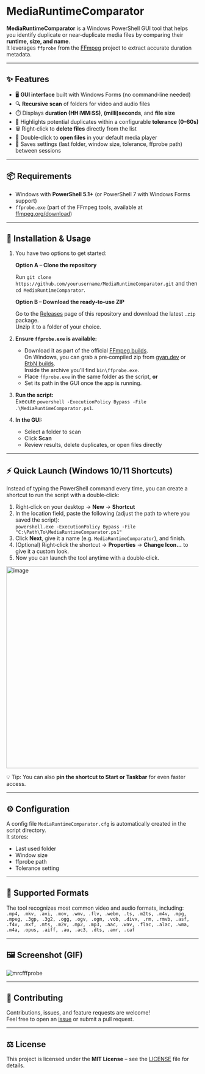 # MediaRuntimeComparator

**MediaRuntimeComparator** is a Windows PowerShell GUI tool that helps you identify duplicate or near‑duplicate media files by comparing their **runtime, size, and name**.  
It leverages `ffprobe` from the [FFmpeg](https://ffmpeg.org/) project to extract accurate duration metadata.

---

## ✨ Features
- 🖥️ **GUI interface** built with Windows Forms (no command‑line needed)
- 🔍 **Recursive scan** of folders for video and audio files
- ⏱️ Displays **duration (HH:MM:SS)**, **(milli)seconds**, and **file size**
- 🎯 Highlights potential duplicates within a configurable **tolerance (0–60s)**
- 🗑️ Right‑click to **delete files** directly from the list
- 📂 Double‑click to **open files** in your default media player
- 💾 Saves settings (last folder, window size, tolerance, ffprobe path) between sessions

---

## 📦 Requirements
- Windows with **PowerShell 5.1+** (or PowerShell 7 with Windows Forms support)
- `ffprobe.exe` (part of the FFmpeg tools, available at [ffmpeg.org/download](https://ffmpeg.org/download.html))

---

## 🚀 Installation & Usage

1. You have two options to get started:

      **Option A – Clone the repository**

      Run `git clone https://github.com/yourusername/MediaRuntimeComparator.git` and then `cd MediaRuntimeComparator`.

   **Option B – Download the ready‑to‑use ZIP**

      Go to the [Releases](../../releases) page of this repository and download the latest `.zip` package.  
      Unzip it to a folder of your choice.
2. **Ensure `ffprobe.exe` is available:**  
   - Download it as part of the official [FFmpeg builds](https://ffmpeg.org/download.html).  
     On Windows, you can grab a pre‑compiled zip from [gyan.dev](https://www.gyan.dev/ffmpeg/builds/) or [BtbN builds](https://github.com/BtbN/FFmpeg-Builds/releases).  
     Inside the archive you’ll find `bin\ffprobe.exe`.  
   - Place `ffprobe.exe` in the same folder as the script, **or**  
   - Set its path in the GUI once the app is running.

3. **Run the script:**  
   Execute `powershell -ExecutionPolicy Bypass -File .\MediaRuntimeComparator.ps1`.

4. **In the GUI:**  
   - Select a folder to scan  
   - Click **Scan**  
   - Review results, delete duplicates, or open files directly

---

## ⚡ Quick Launch (Windows 10/11 Shortcuts)

Instead of typing the PowerShell command every time, you can create a shortcut to run the script with a double‑click:

1. Right‑click on your desktop → **New** → **Shortcut**  
2. In the location field, paste the following (adjust the path to where you saved the script):  
   `powershell.exe -ExecutionPolicy Bypass -File "C:\Path\To\MediaRuntimeComparator.ps1"`  
3. Click **Next**, give it a name (e.g. `MediaRuntimeComparator`), and finish.  
4. (Optional) Right‑click the shortcut → **Properties** → **Change Icon…** to give it a custom look.  
5. Now you can launch the tool anytime with a double‑click.
<img width="812" height="527" alt="image" src="https://github.com/user-attachments/assets/1657a188-1314-4f52-9af3-e607ef89b314" />



💡 Tip: You can also **pin the shortcut to Start or Taskbar** for even faster access.

---

## ⚙️ Configuration
A config file `MediaRuntimeComparator.cfg` is automatically created in the script directory.  
It stores:
- Last used folder  
- Window size  
- ffprobe path  
- Tolerance setting  

---

## 📂 Supported Formats
The tool recognizes most common video and audio formats, including:  
`.mp4, .mkv, .avi, .mov, .wmv, .flv, .webm, .ts, .m2ts, .m4v, .mpg, .mpeg, .3gp, .3g2, .ogg, .ogv, .ogm, .vob, .divx, .rm, .rmvb, .asf, .f4v, .mxf, .mts, .m2v, .mp2, .mp3, .aac, .wav, .flac, .alac, .wma, .m4a, .opus, .aiff, .au, .ac3, .dts, .amr, .caf`

---

## 🖼️ Screenshot (GIF)

![mrcfffprobe](https://github.com/user-attachments/assets/ecf5f33d-7ed9-4826-98bc-1bf10730581f)

---

## 🤝 Contributing
Contributions, issues, and feature requests are welcome!  
Feel free to open an [issue](../../issues) or submit a pull request.

---

## ⚖️ License
This project is licensed under the **MIT License** – see the [LICENSE](LICENSE) file for details.
